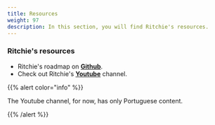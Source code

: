```yaml
---
title: Resources
weight: 97
description: In this section, you will find Ritchie's resources.
---
```


### **Ritchie's resources**

- Ritchie's roadmap on [**Github**](https://github.com/ZupIT/ritchie-cli/issues).
- Check out Ritchie's [**Youtube**](https://www.youtube.com/watch?v=GHrW68Nj358&list=PLkX9oUrQ1ev72KUhsB5gi80Y5Jb-DCV_F&index=1) channel.

{{% alert color="info" %}} 

The Youtube channel, for now, has only Portuguese content.

{{% /alert %}}
